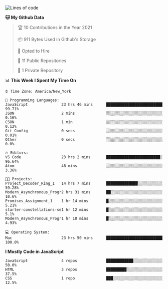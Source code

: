 <!--START_SECTION:waka-->
![Lines of code](https://img.shields.io/badge/From%20Hello%20World%20I%27ve%20Written-19833%20lines%20of%20code-blue)

**🐱 My Github Data** 

> 🏆 10 Contributions in the Year 2021
 > 
> 📦 911 Bytes Used in Github's Storage 
 > 
> 💼 Opted to Hire
 > 
> 📜 11 Public Repositories 
 > 
> 🔑 1 Private Repository 
 > 
📊 **This Week I Spent My Time On** 

```text
⌚︎ Time Zone: America/New_York

💬 Programming Languages: 
JavaScript               23 hrs 46 mins      █████████████████████████   99.71% 
JSON                     2 mins              ░░░░░░░░░░░░░░░░░░░░░░░░░   0.16% 
CSON                     1 min               ░░░░░░░░░░░░░░░░░░░░░░░░░   0.12% 
Git Config               0 secs              ░░░░░░░░░░░░░░░░░░░░░░░░░   0.01% 
Other                    0 secs              ░░░░░░░░░░░░░░░░░░░░░░░░░   0.0%

🔥 Editors: 
VS Code                  23 hrs 2 mins       ████████████████████████░   96.64% 
Atom                     48 mins             ░░░░░░░░░░░░░░░░░░░░░░░░░   3.36%

🐱‍💻 Projects: 
Project_Decoder_Ring_1   14 hrs 7 mins       ██████████████░░░░░░░░░░░   59.28% 
Modern_Asynchronous_Progr2 hrs 31 mins       ██░░░░░░░░░░░░░░░░░░░░░░░   10.6% 
Promises_Assignment_1    1 hr 14 mins        █░░░░░░░░░░░░░░░░░░░░░░░░   5.21% 
starter-constellations-se1 hr 12 mins        █░░░░░░░░░░░░░░░░░░░░░░░░   5.1% 
Modern_Asynchronous_Progr1 hr 10 mins        █░░░░░░░░░░░░░░░░░░░░░░░░   4.93%

💻 Operating System: 
Mac                      23 hrs 50 mins      █████████████████████████   100.0%

```

**I Mostly Code in JavaScript** 

```text
JavaScript               4 repos             ████████████░░░░░░░░░░░░░   50.0% 
HTML                     3 repos             █████████░░░░░░░░░░░░░░░░   37.5% 
CSS                      1 repo              ███░░░░░░░░░░░░░░░░░░░░░░   12.5%

```



<!--END_SECTION:waka-->
